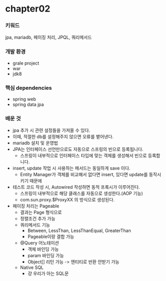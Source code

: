 # chapter02

### 키워드
jpa, mariadb, 페이징 처리, JPQL, 쿼리메서드

### 개발 환경
- grale project
- war
- jdk8

### 핵심 dependencies
- spring web
- spring data jpa

### 배운 것
- jpa 추가 시 관련 설정들을 가져올 수 있다.
- 이때, 적절한 db를 설정해주지 않으면 오류를 뱉어낸다.
- mariadb 설치 및 운영법
- JPA는 인터페이스 선언만으로도 자동으로 스프링의 빈으로 등록됩니다.
    - 스프링이 내부적으로 인터페이스 타입에 맞는 객체를 생성해서 빈으로 등록합니다.
- insert, update 작업 시 사용하는 메서드는 동일하게 save 이다.
    - Entity Manager가 객체를 비교해서 없다면 insert, 있다면 update를 동작시키기 때문에
- 테스트 코드 작성 시, Autowired 작성하면 동적 프록시가 이루어진다.
  - 스프링이 내부적으로 해당 클래스를 자동으로 생성한다.(AOP 기능)
  - com.sun.proxy.$ProxyXX 의 방식으로 생성된다.
- 페이징 처리는 Pageable
  - 결과는 Page<Object> 형식으로
  - 정렬조건 추가 가능
- 쿼리메서드 기능
  - Between, LessThan, LessThanEqual, GreaterThan
  - Pageable이랑 결합 가능
- @Query 어노테이션
  - 객체 바인딩 가능
  - param 바인딩 가능
  - Object[] 리턴 가능 -> 엔티티로 반환 안받기 가능
- Native SQL
  - 걍 우리가 아는 SQL문